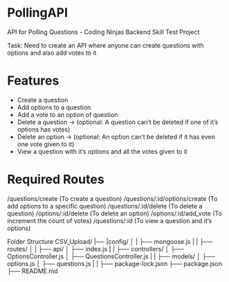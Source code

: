 # PollingAPI
API for Polling Questions - Coding Ninjas Backend Skill Test Project

Task: Need to create an API where anyone can create questions with options and also add votes to it

# Features
 * Create a question
 * Add options to a question
 * Add a vote to an option of question
 * Delete a question → (optional: A question can’t be deleted if one of it’s options has votes)
 * Delete an option → (optional: An option can’t be deleted if it has even one vote given to it)
 * View a question with it’s options and all the votes given to it

# Required Routes
/questions/create (To create a question)
/questions/:id/options/create (To add options to a specific question)
/questions/:id/delete (To delete a question)
/options/:id/delete (To delete an option)
/options/:id/add_vote (To increment the count of votes)
/questions/:id (To view a question and it’s options)


Folder Structure
CSV_Upload/
|── |config/
│   |      ├── mongoose.js
|   |
├── routes/
│   |      ├── api/
│   ├── index.js
|   |
├── controllers/
│   ├── OptionsController.js
│   ├── QuestionsController.js
|   |
├── models/
│   ├── options.js
│   ├── questions.js
|   |
├── package-lock.json
├── package.json
├── README.md
